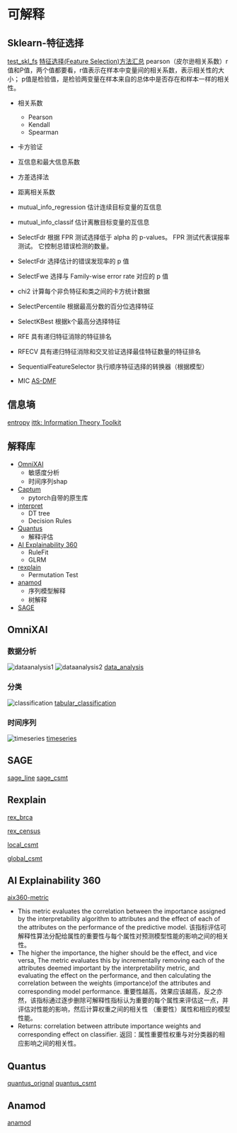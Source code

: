 # 可解释

## Sklearn-特征选择
[test_skl_fs](test_skl_fs.py)
[特征选择(Feature Selection)方法汇总](https://zhuanlan.zhihu.com/p/74198735)
pearson（皮尔逊相关系数）r值和P值，两个值都要看，r值表示在样本中变量间的相关系数，表示相关性的大小；
p值是检验值，是检验两变量在样本来自的总体中是否存在和样本一样的相关性。
- 相关系数
  - Pearson
  - Kendall
  - Spearman
- 卡方验证
- 互信息和最大信息系数
- 方差选择法
- 距离相关系数

- mutual_info_regression
估计连续目标变量的互信息
- mutual_info_classif
估计离散目标变量的互信息
- SelectFdr
根据 FPR 测试选择低于 alpha 的 p-values。
FPR 测试代表误报率测试。 它控制总错误检测的数量。
- SelectFdr
选择估计的错误发现率的 p 值
- SelectFwe
选择与 Family-wise error rate 对应的 p 值
- chi2
计算每个非负特征和类之间的卡方统计数据
- SelectPercentile
根据最高分数的百分位选择特征
- SelectKBest
根据k个最高分选择特征
- RFE
具有递归特征消除的特征排名
- RFECV
具有递归特征消除和交叉验证选择最佳特征数量的特征排名
- SequentialFeatureSelector
执行顺序特征选择的转换器（根据模型）

- MIC
[AS-DMF](https://github.com/Timeless-zfqi/AS-DMF-framework)

## 信息墒
[entropy](test_entropy.py)
[ittk: Information Theory Toolkit](https://github.com/MaxwellRebo/ittk)


## 解释库
- [OmniXAI](https://github.com/salesforce/OmniXAI)
  - 敏感度分析
  - 时间序列shap
- [Captum](https://github.com/pytorch/captum)
  - pytorch自带的原生库
- [interpret](https://github.com/interpretml/interpret)
  - DT tree
  - Decision Rules
- [Quantus](https://github.com/understandable-machine-intelligence-lab/Quantus)
  - 解释评估
- [AI Explainability 360](https://github.com/Trusted-AI/AIX360)
  - RuleFit
  - GLRM
- [rexplain](https://github.com/iancovert/removal-explanations)
  - Permutation Test
- [anamod](https://github.com/cloudbopper/anamod)
  - 序列模型解释
  - 树解释
- [SAGE](https://github.com/iancovert/sage/)

## OmniXAI

### 数据分析
![dataanalysis1](omnixai/images/data1.jpg)
![dataanalysis2](omnixai/images/data2.jpg)
[data_analysis](omnixai/data_analysis_csmt.py)

### 分类
![classification](omnixai/images/classification.jpg)
[tabular_classification](omnixai/tabular_classification_csmt.py)

### 时间序列
![timeseries](omnixai/images/timeseries_shap.jpg)
[timeseries](omnixai/timeseries.py)

## SAGE
[sage_line](sage/test_sage_line.py)
[sage_csmt](sage/test_sage_csmt.py)

## Rexplain
<!-- 分类问题 -->
[rex_brca](rexplain/test_rex_brca.py)
<!-- 回归问题 -->
[rex_census](rexplain/test_rex_census.py)
<!-- 局部解释 -->
[local_csmt](rexplain/test_rex_local_csmt.py)
<!-- 全局解释 -->
[global_csmt](rexplain/test_rex_global_csmt.py)

## AI Explainability 360
[aix360-metric](aix360/test_aix360_metrics.py)
- This metric evaluates the correlation between the importance assigned by the interpretability algorithm to attributes and the effect of each of the attributes on the performance of the predictive model.
该指标评估可解释性算法分配给属性的重要性与每个属性对预测模型性能的影响之间的相关性。
- The higher the importance, the higher should be the effect, and vice versa, The metric evaluates this by incrementally removing each of the attributes deemed important by the interpretability metric, and evaluating the effect on the performance, and then calculating the correlation between the weights (importance)of the attributes and corresponding model performance.
重要性越高，效果应该越高，反之亦然，该指标通过逐步删除可解释性指标认为重要的每个属性来评估这一点，并评估对性能的影响，然后计算权重之间的相关性 （重要性）属性和相应的模型性能。
- Returns: correlation between attribute importance weights and corresponding effect on classifier.
返回：属性重要性权重与对分类器的相应影响之间的相关性。

## Quantus
[quantus_orignal](quantus/test_quantus_orignal.py)
[quantus_csmt](quantus/test_quantus_csmt.py)

## Anamod
<!-- 序列模型解释 -->
<!-- 和SAGE进行了对比 -->
[anamod](anamod/test_anamod.py)


